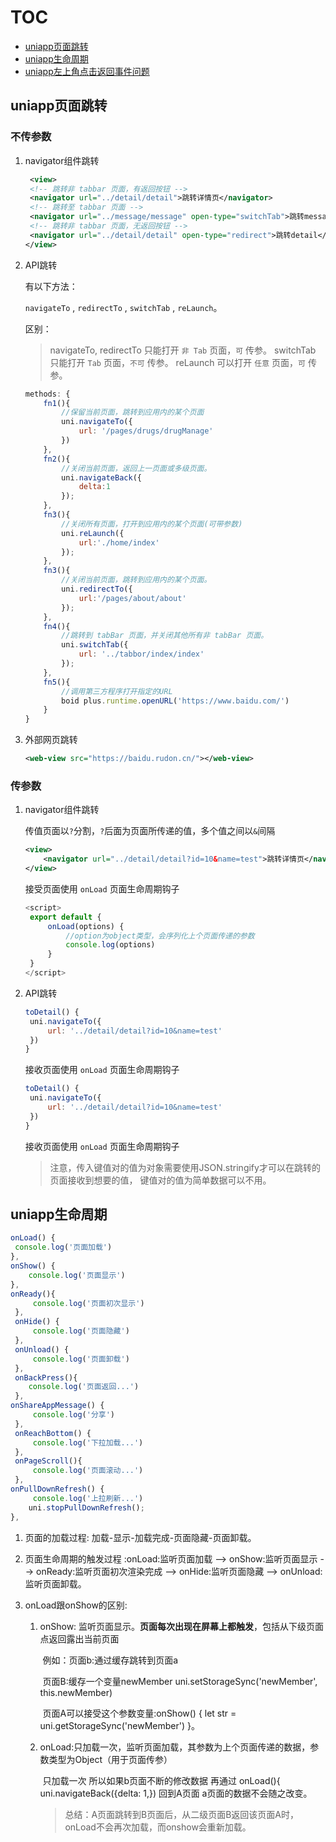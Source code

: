 # TOC

- [uniapp页面跳转](#uniapp页面跳转)
- [uniapp生命周期](#uniapp生命周期)
- [uniapp左上角点击返回事件问题](#uniapp返回事件问题)

## uniapp页面跳转

### 不传参数

1. navigator组件跳转

   ```XML
    <view>
   	<!-- 跳转非 tabbar 页面，有返回按钮 -->
   	<navigator url="../detail/detail">跳转详情页</navigator>
   	<!-- 跳转至 tabbar 页面 -->
   	<navigator url="../message/message" open-type="switchTab">跳转message</navigator>
   	<!-- 跳转非 tabbar 页面，无返回按钮 -->
   	<navigator url="../detail/detail" open-type="redirect">跳转detail</navigator>
   </view>
   ```

2. API跳转

   有以下方法：

   `navigateTo` , `redirectTo` , `switchTab` , `reLaunch`。

   区别：

   > navigateTo, redirectTo 只能打开 `非 Tab` 页面，`可` 传参。
   > switchTab 只能打开 `Tab` 页面，`不可` 传参。
   > reLaunch 可以打开 `任意` 页面，`可` 传参。

   ```js
   methods: {
       fn1(){
           //保留当前页面，跳转到应用内的某个页面
           uni.navigateTo({
               url: '/pages/drugs/drugManage'
           })
       },
       fn2(){
           //关闭当前页面，返回上一页面或多级页面。
           uni.navigateBack({
               delta:1
           });
       },
       fn3(){
           //关闭所有页面，打开到应用内的某个页面(可带参数)
           uni.reLaunch({ 
               url:'./home/index' 
           });
       },
       fn3(){
           //关闭当前页面，跳转到应用内的某个页面。
           uni.redirectTo({
               url:'/pages/about/about'
           });
       },
       fn4(){
           //跳转到 tabBar 页面，并关闭其他所有非 tabBar 页面。
           uni.switchTab({
               url: '../tabbor/index/index'
           });
       },
       fn5(){
           //调用第三方程序打开指定的URL
           boid plus.runtime.openURL('https://www.baidu.com/')
       }
   }
   ```

3. 外部网页跳转

   ```xml
   <web-view src="https://baidu.rudon.cn/"></web-view>
   ```

### 传参数

1. navigator组件跳转

   传值页面以`?`分割，`?`后面为页面所传递的值，多个值之间以`&`间隔

   ```XML
   <view>
       <navigator url="../detail/detail?id=10&name=test">跳转详情页</navigator>
   </view>
   ```

   接受页面使用 `onLoad` 页面生命周期钩子

   ```js
   <script>
   	export default {
   		onLoad(options) {
       		//option为object类型，会序列化上个页面传递的参数
   			console.log(options)
   		}
   	}
   </script>
   ```

2. API跳转

   ```javascript
   toDetail() {
   	uni.navigateTo({
   		url: '../detail/detail?id=10&name=test'
   	})
   }
   ```

   接收页面使用 `onLoad` 页面生命周期钩子

   ```js
   toDetail() {
   	uni.navigateTo({
   		url: '../detail/detail?id=10&name=test'
   	})
   }
   ```

   接收页面使用 `onLoad` 页面生命周期钩子

   > 注意，传入键值对的值为对象需要使用JSON.stringify才可以在跳转的页面接收到想要的值， 键值对的值为简单数据可以不用。

## uniapp生命周期

```javascript
onLoad() {
 console.log('页面加载')
},
onShow() {
    console.log('页面显示')
},
onReady(){
     console.log('页面初次显示')
 },
 onHide() {
     console.log('页面隐藏')
 },
 onUnload() {
     console.log('页面卸载')
 },
 onBackPress(){
    console.log('页面返回...')
 },
onShareAppMessage() {
     console.log('分享')
 },
 onReachBottom() {
     console.log('下拉加载...')
 },
 onPageScroll(){
     console.log('页面滚动...')
 },
onPullDownRefresh() {
     console.log('上拉刷新...')
    uni.stopPullDownRefresh();
},
```

1. 页面的加载过程: 加载-显示-加载完成-页面隐藏-页面卸载。

2. 页面生命周期的触发过程 :onLoad:监听页面加载 --> onShow:监听页面显示 --> onReady:监听页面初次渲染完成 --> onHide:监听页面隐藏 --> onUnload:监听页面卸载。

3. onLoad跟onShow的区别:

   1. onShow: 监听页面显示。**页面每次出现在屏幕上都触发**，包括从下级页面点返回露出当前页面

      ​     例如：页面b:通过缓存跳转到页面a

      ​     页面B:缓存一个变量newMember  uni.setStorageSync('newMember', this.newMember)

      ​     页面A可以接受这个参数变量:onShow() { let str = uni.getStorageSync('newMember') }。

   2. onLoad:只加载一次，监听页面加载，其参数为上个页面传递的数据，参数类型为Object（用于页面传参）

      ​       只加载一次 所以如果b页面不断的修改数据 再通过 onLoad(){ uni.navigateBack({delta: 1,})  回到A页面 a页面的数据不会随之改变。

      > 总结：A页面跳转到B页面后，从二级页面B返回该页面A时，onLoad不会再次加载，而onshow会重新加载。


